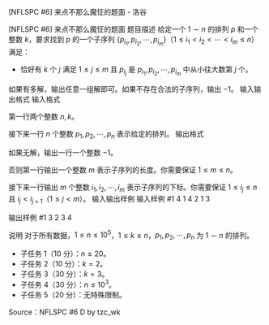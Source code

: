



[NFLSPC #6] 来点不那么魔怔的题面 - 洛谷














[NFLSPC #6] 来点不那么魔怔的题面
题目描述
给定一个 $1\sim n$ 的排列 $p$ 和一个整数 $k$，要求找到 $p$ 的一个子序列 $\{p_{i_1}, p_{i_2}, \cdots, p_{i_m}\}$（$1\le i_1 < i_2 < \cdots < i_m\le n$）满足：

- 恰好有 $k$ 个 $j$ 满足 $1\le j\le m$ 且 $p_{i_j}$ 是 $p_{i_1}, p_{i_2}, \cdots, p_{i_m}$ 中从小往大数第 $j$ 个。

如果有多解，输出任意一组解即可。如果不存在合法的子序列，输出 $-1$。
输入输出格式
输入格式

第一行两个整数 $n, k$。

接下来一行 $n$ 个整数 $p_1, p_2, \cdots, p_n$ 表示给定的排列。
输出格式

如果无解，输出一行一个整数 $-1$。

否则第一行输出一个整数 $m$ 表示子序列的长度。你需要保证 $1\le m\le n$。

接下来一行输出 $m$ 个整数 $i_1, i_2, \cdots, i_m$ 表示子序列的下标。你需要保证 $1\le i_j\le n$ 且 $i_j < i_{j+1}$（$1\le j < m$）。
输入输出样例
输入样例 #1
4 1
4 2 1 3

输出样例 #1
3
2 3 4

说明
对于所有数据，$1\le n\le 10 ^ 5$，$1\le k\le n$，$p_1, p_2, \cdots, p_n$ 为 $1\sim n$ 的排列。

- 子任务 1（$10$ 分）：$n\leq 20$。
- 子任务 2（$10$ 分）：$k = 2$。
- 子任务 3（$30$ 分）：$k = 3$。
- 子任务 4（$30$ 分）：$n\leq 10 ^ 3$。
- 子任务 5（$20$ 分）：无特殊限制。

Source：NFLSPC #6 D by tzc_wk






